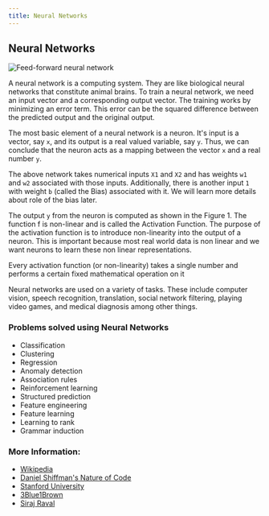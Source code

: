 ```yaml
---
title: Neural Networks
---
```

## Neural Networks
![Feed-forward neural network](https://ujwlkarn.files.wordpress.com/2016/08/screen-shot-2016-08-09-at-3-42-21-am.png?)

A neural network is a computing system. They are like biological neural networks that constitute animal brains. 
To train  a neural network, we need an input vector and a corresponding output vector.
The training works by minimizing an error term. This error can be the squared difference between the predicted output and the original output.

The most basic element of a neural network is a neuron. It's input is a vector, say `x`, and its output is a real valued variable, say `y`. Thus, we can conclude that the neuron acts as a mapping between the vector `x` and a real number `y`.

The above network takes numerical inputs `X1` and `X2` and has weights `w1` and `w2` associated with those inputs. Additionally, there is another input `1` with weight `b` (called the Bias) associated with it. We will learn more details about role of the bias later.

The output `y` from the neuron is computed as shown in the Figure 1. The function f is non-linear and is called the Activation Function. The purpose of the activation function is to introduce non-linearity into the output of a neuron. This is important because most real world data is non linear and we want neurons to learn these non linear representations.

Every activation function (or non-linearity) takes a single number and performs a certain fixed mathematical operation on it 

Neural networks are used on a variety of tasks. These include computer vision, speech recognition, translation, social network filtering, playing video games, and medical diagnosis among other things.

### Problems solved using Neural Networks
- Classification
- Clustering
- Regression
- Anomaly detection 
- Association rules 
- Reinforcement learning 
- Structured prediction 
- Feature engineering 
- Feature learning 
- Learning to rank
- Grammar induction

### More Information:
- <a href=' https://en.wikipedia.org/wiki/Artificial_neural_network#Components_of_an_artificial_neural_network ' target='_blank' rel='nofollow'>Wikipedia</a>
- <a href='http://natureofcode.com/book/chapter-10-neural-networks/' target='_blank' rel='nofollow'>Daniel Shiffman's Nature of Code</a>
- <a href='http://ufldl.stanford.edu/tutorial/supervised/MultiLayerNeuralNetworks/' target='_blank' rel='nofollow'>Stanford University</a>
- <a href='https://youtu.be/aircAruvnKk' target='_blank' rel='nofollow'>3Blue1Brown</a>
- <a href='https://youtu.be/h3l4qz76JhQ' target='_blank' rel='nofollow'>Siraj Raval</a>
